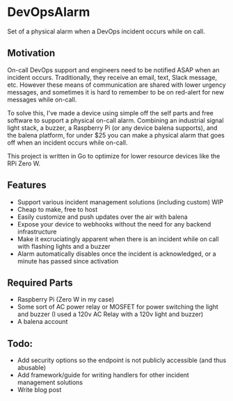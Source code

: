 # DevOpsAlarm

Set of a physical alarm when a DevOps incident occurs while on call.

## Motivation

On-call DevOps support and engineers need to be notified ASAP when an incident occurs. Traditionally, they receive an email, text, Slack message, etc. However these means of communication are shared with lower urgency messages, and sometimes it is hard to remember to be on red-alert for new messages while on-call.

To solve this, I've made a device using simple off the self parts and free software to support a physical on-call alarm. Combining an industrial signal light stack, a buzzer, a Raspberry Pi (or any device balena supports), and the balena platform, for under $25 you can make a physical alarm that goes off when an incident occurs while on-call.

This project is written in Go to optimize for lower resource devices like the RPi Zero W.

## Features

- Support various incident management solutions (including custom) WIP
- Cheap to make, free to host
- Easily customize and push updates over the air with balena
- Expose your device to webhooks without the need for any backend infrastructure
- Make it excruciatingly apparent when there is an incident while on call with flashing lights and a buzzer
- Alarm automatically disables once the incident is acknowledged, or a minute has passed since activation


## Required Parts

- Raspberry Pi (Zero W in my case)
- Some sort of AC power relay or MOSFET for power switching the light and buzzer (I used a 120v AC Relay with a 120v light and buzzer)
- A balena account

## Todo:
- Add security options so the endpoint is not publicly accessible (and thus abusable)
- Add framework/guide for writing handlers for other incident management solutions
- Write blog post
